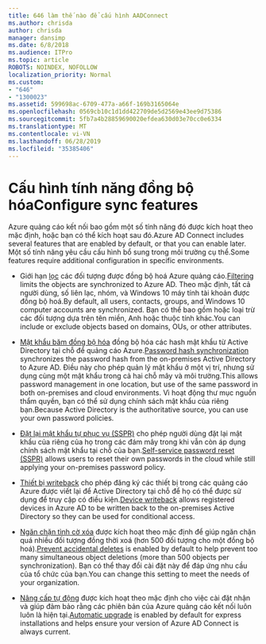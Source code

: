 ```yaml
---
title: 646 làm thế nào để cấu hình AADConnect
ms.author: chrisda
author: chrisda
manager: dansimp
ms.date: 6/8/2018
ms.audience: ITPro
ms.topic: article
ROBOTS: NOINDEX, NOFOLLOW
localization_priority: Normal
ms.custom:
- "646"
- "1300023"
ms.assetid: 599698ac-6709-477a-a66f-169b3165064e
ms.openlocfilehash: 0569cb10c1d1dd422709de5d2569e43ee9d75386
ms.sourcegitcommit: 5fb7a4b28859690020efdea630d03e70cc0e6334
ms.translationtype: MT
ms.contentlocale: vi-VN
ms.lasthandoff: 06/28/2019
ms.locfileid: "35385406"
---
```

# <a name="configure-sync-features"></a><span data-ttu-id="7fee6-102">Cấu hình tính năng đồng bộ hóa</span><span class="sxs-lookup"><span data-stu-id="7fee6-102">Configure sync features</span></span>

<span data-ttu-id="7fee6-103">Azure quảng cáo kết nối bao gồm một số tính năng đó được kích hoạt theo mặc định, hoặc bạn có thể kích hoạt sau đó.</span><span class="sxs-lookup"><span data-stu-id="7fee6-103">Azure AD Connect includes several features that are enabled by default, or that you can enable later.</span></span> <span data-ttu-id="7fee6-104">Một số tính năng yêu cầu cấu hình bổ sung trong môi trường cụ thể.</span><span class="sxs-lookup"><span data-stu-id="7fee6-104">Some features require additional configuration in specific environments.</span></span>

- <span data-ttu-id="7fee6-105">Giới hạn [lọc](https://docs.microsoft.com/azure/active-directory/connect/active-directory-aadconnectsync-configure-filtering) các đối tượng được đồng bộ hoá Azure quảng cáo.</span><span class="sxs-lookup"><span data-stu-id="7fee6-105">[Filtering](https://docs.microsoft.com/azure/active-directory/connect/active-directory-aadconnectsync-configure-filtering) limits the objects are synchronized to Azure AD.</span></span> <span data-ttu-id="7fee6-106">Theo mặc định, tất cả người dùng, số liên lạc, nhóm, và Windows 10 máy tính tài khoản được đồng bộ hoá.</span><span class="sxs-lookup"><span data-stu-id="7fee6-106">By default, all users, contacts, groups, and Windows 10 computer accounts are synchronized.</span></span> <span data-ttu-id="7fee6-107">Bạn có thể bao gồm hoặc loại trừ các đối tượng dựa trên tên miền, Anh hoặc thuộc tính khác.</span><span class="sxs-lookup"><span data-stu-id="7fee6-107">You can include or exclude objects based on domains, OUs, or other attributes.</span></span>

- <span data-ttu-id="7fee6-108">[Mật khẩu băm đồng bộ hóa](https://docs.microsoft.com/azure/active-directory/connect/active-directory-aadconnectsync-implement-password-hash-synchronization) đồng bộ hóa các hash mật khẩu từ Active Directory tại chỗ để quảng cáo Azure.</span><span class="sxs-lookup"><span data-stu-id="7fee6-108">[Password hash synchronization](https://docs.microsoft.com/azure/active-directory/connect/active-directory-aadconnectsync-implement-password-hash-synchronization) synchronizes the password hash from the on-premises Active Directory to Azure AD.</span></span> <span data-ttu-id="7fee6-109">Điều này cho phép quản lý mật khẩu ở một vị trí, nhưng sử dụng cùng một mật khẩu trong cả hai chỗ mây và môi trường.</span><span class="sxs-lookup"><span data-stu-id="7fee6-109">This allows password management in one location, but use of the same password in both on-premises and cloud environments.</span></span> <span data-ttu-id="7fee6-110">Vì hoạt động thư mục nguồn thẩm quyền, bạn có thể sử dụng chính sách mật khẩu của riêng bạn.</span><span class="sxs-lookup"><span data-stu-id="7fee6-110">Because Active Directory is the authoritative source, you can use your own password policies.</span></span>

- <span data-ttu-id="7fee6-111">[Đặt lại mật khẩu tự phục vụ (SSPR)](https://docs.microsoft.com/azure/active-directory/authentication/quickstart-sspr) cho phép người dùng đặt lại mật khẩu của riêng của họ trong các đám mây trong khi vẫn còn áp dụng chính sách mật khẩu tại chỗ của bạn.</span><span class="sxs-lookup"><span data-stu-id="7fee6-111">[Self-service password reset (SSPR)](https://docs.microsoft.com/azure/active-directory/authentication/quickstart-sspr) allows users to reset their own passwords in the cloud while still applying your on-premises password policy.</span></span>

- <span data-ttu-id="7fee6-112">[Thiết bị writeback](https://docs.microsoft.com/azure/active-directory/connect/active-directory-aadconnect-feature-device-writeback) cho phép đăng ký các thiết bị trong các quảng cáo Azure được viết lại để Active Directory tại chỗ để họ có thể được sử dụng để truy cập có điều kiện.</span><span class="sxs-lookup"><span data-stu-id="7fee6-112">[Device writeback](https://docs.microsoft.com/azure/active-directory/connect/active-directory-aadconnect-feature-device-writeback) allows registered devices in Azure AD to be written back to the on-premises Active Directory so they can be used for conditional access.</span></span>

- <span data-ttu-id="7fee6-113">[Ngăn chặn tình cờ xóa](https://docs.microsoft.com/azure/active-directory/connect/active-directory-aadconnectsync-feature-prevent-accidental-deletes) được kích hoạt theo mặc định để giúp ngăn chặn quá nhiều đối tượng đồng thời xoá (hơn 500 đối tượng cho một đồng bộ hoá).</span><span class="sxs-lookup"><span data-stu-id="7fee6-113">[Prevent accidental deletes](https://docs.microsoft.com/azure/active-directory/connect/active-directory-aadconnectsync-feature-prevent-accidental-deletes) is enabled by default to help prevent too many simultaneous object deletions (more than 500 objects per synchronization).</span></span> <span data-ttu-id="7fee6-114">Bạn có thể thay đổi cài đặt này để đáp ứng nhu cầu của tổ chức của bạn.</span><span class="sxs-lookup"><span data-stu-id="7fee6-114">You can change this setting to meet the needs of your organization.</span></span>

- <span data-ttu-id="7fee6-115">[Nâng cấp tự động](https://docs.microsoft.com/azure/active-directory/connect/active-directory-aadconnect-feature-automatic-upgrade) được kích hoạt theo mặc định cho việc cài đặt nhận và giúp đảm bảo rằng các phiên bản của Azure quảng cáo kết nối luôn luôn là hiện tại.</span><span class="sxs-lookup"><span data-stu-id="7fee6-115">[Automatic upgrade](https://docs.microsoft.com/azure/active-directory/connect/active-directory-aadconnect-feature-automatic-upgrade) is enabled by default for express installations and helps ensure your version of Azure AD Connect is always current.</span></span>
